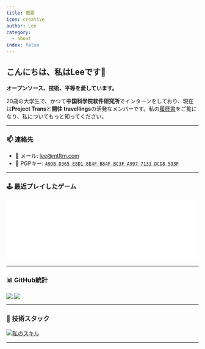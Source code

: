 ```yaml
---
title: 概要
icon: creative
author: Lee
category:
  - about
index: false
---
```


## こんにちは、私はLeeです👋

**オープンソース、技術、平等を愛しています。**

20歳の大学生で、かつて**中国科学院软件研究所**でインターンをしており、現在は**Project Trans**と**開往 travellings**の活発なメンバーです。私の[履歴書](./resume)をご覧になり、私についてもっと知ってください。

---

### 📫 連絡先

- 📧 メール: <lee@mtftm.com>
- 🔑 PGPキー: [`49DB D365 E8D1 8E4F B84F BC3F A997 7131 DCD8 593F`](https://keyserver.ubuntu.com/pks/lookup?search=49DBD365E8D18E4FB84FBC3FA9977131DCD8593F&fingerprint=on&op=index)

---

### 🕹️ 最近プレイしたゲーム

![](https://raw.githubusercontent.com/Leetfs/Leetfs/main/metrics.plugin.steam.svg)

---

### 📊 GitHub統計

<a href="https://github.com/Leetfs/">
  <img align="center" src="https://github-readme-stats.vercel.app/api?username=Leetfs&show_icons=true&count_private=true&theme=transparent&hide_border=true&show=reviews" width="49%" />
</a>
<a href="https://github.com/Leetfs/">
  <img align="center" src="https://github-readme-stats.vercel.app/api/top-langs?username=Leetfs&layout=compact&langs_count=8&theme=transparent&hide_border=true&hide=markdown" width="49%" />
</a>

---

### 🚀 技術スタック

[![私のスキル](https://skillicons.dev/icons?i=vscode,unity,ae,au,ai,ps,pr,blender,c,cs,cpp,cloudflare,html,css,debian,docker,git,github,githubactions,react,linux,md,npm,pnpm,ubuntu,vue,vite,electron)](https://skillicons.dev)

---
